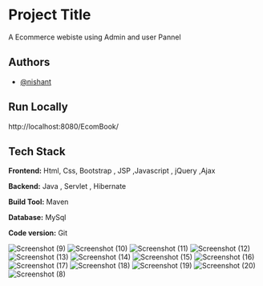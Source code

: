 
# Project Title

A Ecommerce webiste using Admin and user Pannel 

## Authors

- [@nishant](https://github.com/nishu9162306344)


## Run Locally
http://localhost:8080/EcomBook/

 

## Tech Stack

**Frontend:** Html, Css, Bootstrap , JSP ,Javascript , jQuery ,Ajax

**Backend:**  Java , Servlet , Hibernate 

**Build Tool:**  Maven 

**Database:**   MySql

**Code version:** Git
 
![Screenshot (9)](https://user-images.githubusercontent.com/52786028/201462765-447ba6bd-0a9d-4b55-a929-7684fd26c872.png)
![Screenshot (10)](https://user-images.githubusercontent.com/52786028/201462766-a069594b-8a97-47f1-81c9-16ad4489cb4d.png)
![Screenshot (11)](https://user-images.githubusercontent.com/52786028/201462767-ae3893ea-bc40-48fa-ad29-b423a757b4e3.png)
![Screenshot (12)](https://user-images.githubusercontent.com/52786028/201462772-0e92ed66-3c50-40e3-8a17-6ee8eae12fb8.png)
![Screenshot (13)](https://user-images.githubusercontent.com/52786028/201462775-b4cc016a-ed68-4884-b09b-e7bf839a5fb9.png)
![Screenshot (14)](https://user-images.githubusercontent.com/52786028/201462776-2a997bdd-7e9b-4358-97a0-4c363325c307.png)
![Screenshot (15)](https://user-images.githubusercontent.com/52786028/201462778-65bd1988-a560-4da2-a69b-52ff471c26fc.png)
![Screenshot (16)](https://user-images.githubusercontent.com/52786028/201462779-691af353-b01a-4c8f-84ff-352add03a575.png)
![Screenshot (17)](https://user-images.githubusercontent.com/52786028/201462780-699e93dd-3dc1-49a3-b355-23206d85709d.png)
![Screenshot (18)](https://user-images.githubusercontent.com/52786028/201462782-52ef3b55-4621-483b-a590-349060345e2f.png)
![Screenshot (19)](https://user-images.githubusercontent.com/52786028/201462785-95425325-6f79-4305-bb3a-9392347aabb5.png)
![Screenshot (20)](https://user-images.githubusercontent.com/52786028/201462788-07926ffa-3ccb-4bfb-ae6d-6f664f2b5088.png)
![Screenshot (8)](https://user-images.githubusercontent.com/52786028/201462789-2199deab-d5ef-4658-aa47-e78cccc8ed4d.png)

